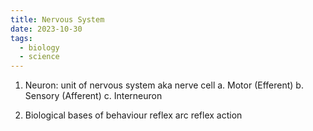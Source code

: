 ```yaml
---
title: Nervous System
date: 2023-10-30
tags:
  - biology
  - science
---
```


1. Neuron:
   unit of nervous system
   aka nerve cell
   a. Motor (Efferent)
   b. Sensory (Afferent)
   c. Interneuron

2. Biological bases of behaviour
   reflex arc
   reflex action
   